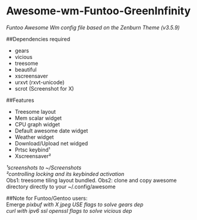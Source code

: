 # Awesome-wm-Funtoo-GreenInfinity
_Funtoo Awesome Wm config file based on the Zenburn Theme (v3.5.9)_

##Dependencies required 
- gears                    
- vicious                  
- treesome                 
- beautiful               
- xscreensaver              
- urxvt (rxvt-unicode)     
- scrot (Screenshot for X) 

##Features
- Treesome layout              
- Mem scalar widget            
- CPU graph widget            
- Default awesome date widget  
- Weather widget               
- Download/Upload net widged   
- Prtsc keybind¹               
- Xscreensaver²                

_¹screenshots to ~/Screenshots_  
_²controlling locking and its keybinded activation_    
Obs1: treesome tiling layout bundled.
Obs2: clone and copy awesome directory directly to your ~/.config/awesome  

##Note for Funtoo/Gentoo users:  
Emerge
_pixbuf with X jpeg USE flags to solve gears dep_  
_curl with ipv6 ssl openssl flags to solve vicious dep_  
